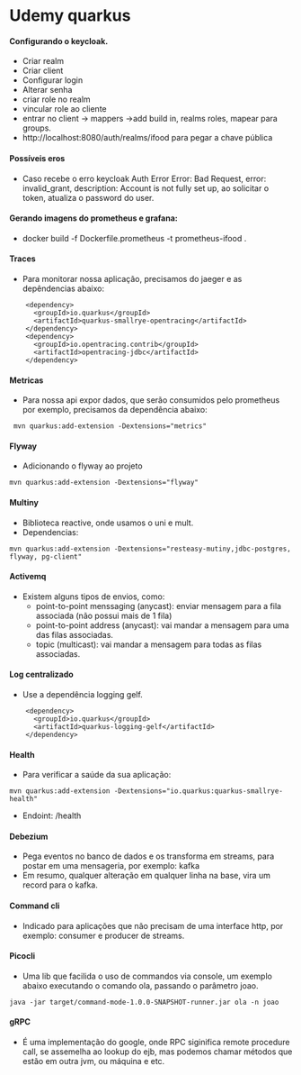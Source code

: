 # Udemy quarkus

#### Configurando o keycloak.
- Criar realm
- Criar client
- Configurar login
- Alterar senha
- criar role no realm
- vincular role ao cliente
- entrar no client -> mappers ->add build in, realms roles, mapear para groups.
- http://localhost:8080/auth/realms/ifood para pegar a chave pública

#### Possíveis eros
- Caso recebe o erro keycloak Auth Error Error: Bad Request, error: invalid_grant, description: Account is not fully set up, ao solicitar o token, atualiza o password do user.


#### Gerando imagens do prometheus e grafana:
- docker build -f Dockerfile.prometheus -t prometheus-ifood .

#### Traces
- Para monitorar nossa aplicação, precisamos do jaeger e as depêndencias abaixo:
```
    <dependency>
      <groupId>io.quarkus</groupId>
      <artifactId>quarkus-smallrye-opentracing</artifactId>
    </dependency>
    <dependency>
      <groupId>io.opentracing.contrib</groupId>
      <artifactId>opentracing-jdbc</artifactId>
    </dependency>
```

#### Metricas
- Para nossa api expor dados, que serão consumidos pelo prometheus por exemplo, precisamos da dependência abaixo:
```
 mvn quarkus:add-extension -Dextensions="metrics"
 ```

#### Flyway
- Adicionando o flyway ao projeto
```
mvn quarkus:add-extension -Dextensions="flyway"

```

#### Multiny
- Biblioteca reactive, onde usamos o uni e mult.
- Dependencias:

```
mvn quarkus:add-extension -Dextensions="resteasy-mutiny,jdbc-postgres, flyway, pg-client"
```

#### Activemq
- Existem alguns tipos de envios, como:
  - point-to-point menssaging (anycast): enviar mensagem para a fila associada (não possui mais de 1 fila)
  - point-to-point address (anycast): vai mandar a mensagem para uma das filas associadas.
  - topic (multicast): vai mandar a mensagem para todas as filas associadas.
  
#### Log centralizado
- Use a dependência logging gelf.

```
    <dependency>
      <groupId>io.quarkus</groupId>
      <artifactId>quarkus-logging-gelf</artifactId>
    </dependency>
```

#### Health
- Para verificar a saúde da sua aplicação:
```
mvn quarkus:add-extension -Dextensions="io.quarkus:quarkus-smallrye-health"
```
- Endoint: /health

#### Debezium
- Pega eventos no banco de dados e os transforma em streams, para postar em uma mensageria, por exemplo: kafka
- Em resumo, qualquer alteração em qualquer linha na base, vira um record para o kafka.

#### Command cli
- Indicado para aplicações que não precisam de uma interface http, por exemplo: consumer e producer de streams.

#### Picocli
- Uma lib que facilida o uso de commandos via console, um exemplo abaixo executando o comando ola, passando o parâmetro joao.
```
java -jar target/command-mode-1.0.0-SNAPSHOT-runner.jar ola -n joao
```

#### gRPC
- É uma implementação do google, onde RPC siginifica remote procedure call, se assemelha ao lookup do ejb, mas podemos chamar métodos que estão em outra jvm,  ou máquina e etc.
